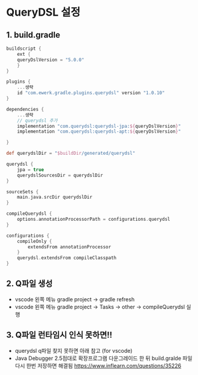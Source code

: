 # QueryDSL 설정

## 1. build.gradle
```gradle
buildscript {
    ext {
	queryDslVersion = "5.0.0"
    }
}

plugins {
    ...생략
    id "com.ewerk.gradle.plugins.querydsl" version "1.0.10"
}

dependencies {
    ...생략
    // querydsl 추가
    implementation "com.querydsl:querydsl-jpa:${queryDslVersion}"
    implementation "com.querydsl:querydsl-apt:${queryDslVersion}"

}

def querydslDir = "$buildDir/generated/querydsl"

querydsl {
    jpa = true
    querydslSourcesDir = querydslDir
}

sourceSets {
    main.java.srcDir querydslDir
}

compileQuerydsl {
	options.annotationProcessorPath = configurations.querydsl
}

configurations {
	compileOnly {
		extendsFrom annotationProcessor
	} 
	querydsl.extendsFrom compileClasspath
}

```

## 2. Q파일 생성
- vscode 왼쪽 메뉴 gradle project -> gradle refresh
- vscode 왼쪽 메뉴 gradle project -> Tasks -> other -> compileQuerydsl 실행

## 3. Q파일 런타임시 인식 못하면!!
- querydsl q파일 찾지 못하면 아래 참고 (for vscode)
- Java Debugger 2.5점대로 확장프로그램 다운그레이드 한 뒤 build.gralde 파일 다시 한번 저장하면 해결됨
https://www.inflearn.com/questions/35226

